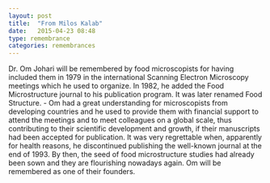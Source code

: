 ```yaml
---
layout: post
title:  "From Milos Kalab"
date:   2015-04-23 08:48
type: remembrance
categories: remembrances
---
```



Dr. Om Johari will be remembered by food microscopists for having included them in 1979 in the international Scanning Electron Microscopy meetings which he used to organize. In 1982, he added the Food Microstructure journal to his publication program. It was later renamed Food Structure. - Om had a great understanding for microscopists from developing countries and he used to provide them with financial support to attend the meetings and to meet colleagues on a global scale, thus contributing to their scientific development and growth, if their manuscripts had been accepted for publication. It was very regrettable when, apparently for health reasons, he discontinued publishing the well-known journal at the end of 1993. By then, the seed of food microstructure studies had already been sown and they are flourishing nowadays again. Om will be remembered as one of their founders.
 
